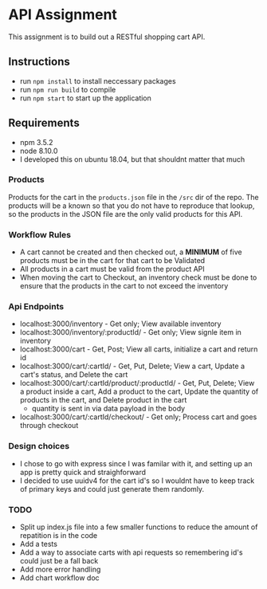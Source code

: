 # API Assignment

This assignment is to build out a RESTful shopping cart API.

## Instructions
* run `npm install` to install neccessary packages
* run `npm run build` to compile
* run `npm start` to start up the application


## Requirements
* npm 3.5.2
* node 8.10.0
* I developed this on ubuntu 18.04, but that shouldnt matter that much

### Products

Products for the cart in the `products.json` file in the `/src` dir of the repo.  The products will be a known so that you do not have to reproduce that lookup, so the products in the JSON file are the only valid products for this API.

### Workflow Rules

* A cart cannot be created and then checked out, a **MINIMUM** of five products must be in the cart for that cart to be Validated
* All products in a cart must be valid from the product API
* When moving the cart to Checkout, an inventory check must be done to ensure that the products in the cart to not exceed the inventory

### Api Endpoints
* localhost:3000/inventory - Get only; View available inventory
* localhost:3000/inventory/:productId/ - Get only; View signle item in inventory
* localhost:3000/cart - Get, Post; View all carts, initialize a cart and return id
* localhost:3000/cart/:cartId/ - Get, Put, Delete; View a cart, Update a cart's status, and Delete the cart
* localhost:3000/cart/:cartId/product/:productId/ - Get, Put, Delete; View a product inside a cart, Add a product to the cart, Update the quantity of products in the cart, and Delete product in the cart
  * quantity is sent in via data payload in the body
* localhost:3000/cart/:cartId/checkout/ - Get only; Process cart and goes through checkout

### Design choices
* I chose to go with express since I was familar with it, and setting up an app is pretty quick and straighforward
* I decided to use uuidv4 for the cart id's so I wouldnt have to keep track of primary keys and could just generate them randomly.

### TODO
* Split up index.js file into a few smaller functions to reduce the amount of repatition is in the code
* Add a tests
* Add a way to associate carts with api requests so remembering id's could just be a fall back
* Add more error handling
* Add chart workflow doc